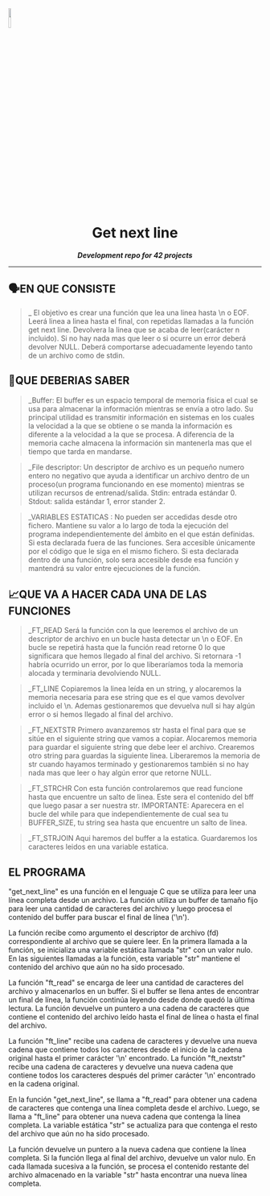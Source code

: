 <img src="https://raw.githubusercontent.com/JaeSeoKim/badge42/main/public/badge42_logo.svg" width ="10%"/>
<h1 align="center">
	Get next line
</h1>

<p align="center">
	<b><i>Development repo for 42 projects</i></b><br>

---

## 🗣️EN QUE CONSISTE

> _ El objetivo es crear una función que lea una linea hasta \n o EOF. Leerá  linea a linea hasta el final, con repetidas llamadas a la función get next line. Devolvera la linea que se acaba de leer(carácter n incluido). Si no hay nada mas que leer o si ocurre un error deberá devolver NULL. Deberá comportarse adecuadamente leyendo tanto de un archivo como de stdin.

## 📝QUE DEBERIAS SABER

> _Buffer: El buffer es un espacio temporal de memoria física el cual se usa para almacenar Ia información mientras se envía a otro lado. Su principal utilidad es transmitir información en sistemas en los cuales la velocidad a la que se obtiene o se manda la información es diferente a la velocidad a la que se procesa. A diferencia de la memoria cache almacena la información sin mantenerla mas que el tiempo que tarda en mandarse.

> _File descriptor: Un descriptor de archivo es un pequeño numero entero no negativo que ayuda a identificar un archivo dentro de un proceso(un programa funcionando en ese momento) mientras se utilizan recursos de entrenad/salida. Stdin: entrada estándar 0. Stdout: salida estándar 1, error stander 2.

> _VARIABLES ESTATICAS : No pueden ser accedidas desde otro fichero. Mantiene su valor a lo largo de toda la ejecución del programa independientemente del ámbito en el que están definidas. Si esta declarada fuera de las funciones. Sera accesible únicamente por el código que le siga en el mismo fichero. Si esta declarada dentro de una función, solo sera accesible desde esa función y mantendrá su valor entre ejecuciones de la función.

## 📈QUE VA A HACER CADA UNA DE LAS FUNCIONES

> _FT_READ
Será la función con la que leeremos el archivo de un descriptor de archivo en un bucle hasta detectar un \n o EOF. En bucle se repetirá hasta que la función read retorne 0 lo que significara que hemos llegado al final del archivo. Si retornara -1 habría ocurrido un error, por lo que liberaríamos toda la memoria alocada y terminaria devolviendo NULL. 

> _FT_LINE
Copiaremos la linea leída en un string, y alocaremos la memoria necesaria para ese string que es el que vamos devolver incluido el \n. Ademas gestionaremos que devuelva null si hay algún error o si hemos llegado al final del archivo.

> _FT_NEXTSTR
Primero avanzaremos str hasta el final  para que se sitúe en el siguiente string que vamos a copiar. Alocaremos memoria para guardar el siguiente string que debe leer el archivo. Crearemos otro string para guardas la siguiente linea. Liberaremos la memoria de str cuando hayamos terminado y gestionaremos también si no hay nada mas que leer o hay algún error que retorne NULL.

> _FT_STRCHR
Con esta función controlaremos que read funcione hasta que encuentre un salto de linea. Este sera el contenido del bff que luego pasar a ser nuestra str. IMPORTANTE: Aparecera en el bucle del while para que independientemente de cual sea tu BUFFER_SIZE, tu string sea hasta que encuentre un salto de linea.

> _FT_STRJOIN
Aqui haremos del buffer a la estatica. Guardaremos los caracteres leidos en una variable estatica.

## EL PROGRAMA
"get_next_line" es una función en el lenguaje C que se utiliza para leer una línea completa desde un archivo. La función utiliza un buffer de tamaño fijo para leer una cantidad de caracteres del archivo y luego procesa el contenido del buffer para buscar el final de línea ('\n').

La función recibe como argumento el descriptor de archivo (fd) correspondiente al archivo que se quiere leer. En la primera llamada a la función, se inicializa una variable estática llamada "str" con un valor nulo. En las siguientes llamadas a la función, esta variable "str" mantiene el contenido del archivo que aún no ha sido procesado.

La función "ft_read" se encarga de leer una cantidad de caracteres del archivo y almacenarlos en un buffer. Si el buffer se llena antes de encontrar un final de línea, la función continúa leyendo desde donde quedó la última lectura. La función devuelve un puntero a una cadena de caracteres que contiene el contenido del archivo leído hasta el final de línea o hasta el final del archivo.

La función "ft_line" recibe una cadena de caracteres y devuelve una nueva cadena que contiene todos los caracteres desde el inicio de la cadena original hasta el primer carácter '\n' encontrado. La función "ft_nextstr" recibe una cadena de caracteres y devuelve una nueva cadena que contiene todos los caracteres después del primer carácter '\n' encontrado en la cadena original.

En la función "get_next_line", se llama a "ft_read" para obtener una cadena de caracteres que contenga una línea completa desde el archivo. Luego, se llama a "ft_line" para obtener una nueva cadena que contenga la línea completa. La variable estática "str" se actualiza para que contenga el resto del archivo que aún no ha sido procesado.

La función devuelve un puntero a la nueva cadena que contiene la línea completa. Si la función llega al final del archivo, devuelve un valor nulo. En cada llamada sucesiva a la función, se procesa el contenido restante del archivo almacenado en la variable "str" hasta encontrar una nueva línea completa.

